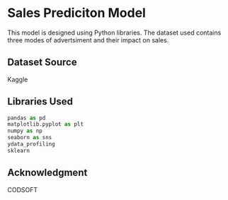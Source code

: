 # Sales Prediciton Model

This model is designed using Python libraries. The dataset used contains three modes of advertsiment and their impact on sales.

## Dataset Source

Kaggle



## Libraries Used

```python
pandas as pd
matplotlib.pyplot as plt
numpy as np
seaborn as sns
ydata_profiling
sklearn
```

## Acknowledgment

CODSOFT

